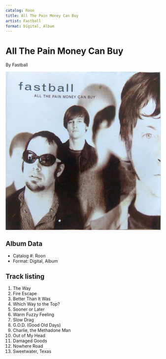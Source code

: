 ```yaml
---
catalog: Roon
title: All The Pain Money Can Buy
artist: Fastball
format: Digital, Album
---
```


# All The Pain Money Can Buy

By Fastball

![](../../assets/albumcovers/Fastball-All_The_Pain_Money_Can_Buy.png)

## Album Data

- Catalog #: Roon
- Format: Digital, Album


## Track listing


1. The Way
2. Fire Escape
3. Better Than It Was
4. Which Way to the Top?
5. Sooner or Later
6. Warm Fuzzy Feeling
7. Slow Drag
8. G.O.D. (Good Old Days)
9. Charlie, the Methadone Man
10. Out of My Head
11. Damaged Goods
12. Nowhere Road
13. Sweetwater, Texas

